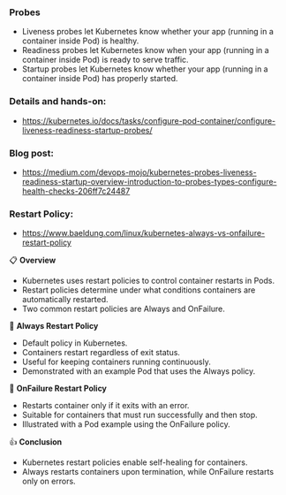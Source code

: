 ### Probes

- Liveness probes let Kubernetes know whether your app (running in a container inside Pod) is healthy.
- Readiness probes let Kubernetes know when your app (running in a container inside Pod) is ready to serve traffic.
- Startup probes let Kubernetes know whether your app (running in a container inside Pod) has properly started.

### Details and hands-on:
- https://kubernetes.io/docs/tasks/configure-pod-container/configure-liveness-readiness-startup-probes/

### Blog post:
- https://medium.com/devops-mojo/kubernetes-probes-liveness-readiness-startup-overview-introduction-to-probes-types-configure-health-checks-206ff7c24487


### Restart Policy:
- https://www.baeldung.com/linux/kubernetes-always-vs-onfailure-restart-policy

📋 **Overview**
- Kubernetes uses restart policies to control container restarts in Pods.
- Restart policies determine under what conditions containers are automatically restarted.
- Two common restart policies are Always and OnFailure.

🔄 **Always Restart Policy**
- Default policy in Kubernetes.
- Containers restart regardless of exit status.
- Useful for keeping containers running continuously.
- Demonstrated with an example Pod that uses the Always policy.

🔁 **OnFailure Restart Policy**
- Restarts container only if it exits with an error.
- Suitable for containers that must run successfully and then stop.
- Illustrated with a Pod example using the OnFailure policy.

👍 **Conclusion**
- Kubernetes restart policies enable self-healing for containers.
- Always restarts containers upon termination, while OnFailure restarts only on errors.
